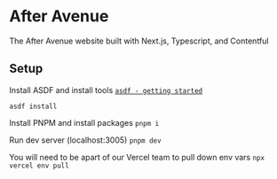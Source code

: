 # After Avenue
The After Avenue website built with Next.js, Typescript, and Contentful

## Setup
Install ASDF and install tools
[`asdf - getting started`](https://asdf-vm.com/guide/getting-started.html)

`asdf install`

Install PNPM and install packages
`pnpm i`

Run dev server (localhost:3005)
`pnpm dev`

You will need to be apart of our Vercel team to pull down env vars
`npx vercel env pull`
